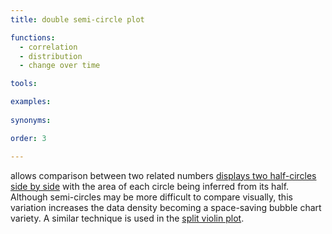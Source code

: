 ```yaml
---
title: double semi-circle plot

functions:
  - correlation
  - distribution
  - change over time

tools:

examples:
    
synonyms:

order: 3

---
```


allows comparison between two related numbers [displays two half-circles side by side](https://www.informationisbeautifulawards.com/showcase/604-the-analytical-tourism-map-of-piedmont) with the area of each circle being inferred from its half. Although semi-circles may be more difficult to compare visually, this variation increases the data density becoming a space-saving bubble chart variety. A similar technique is used in the [split violin plot](/violin-plot#split-violin-plot).

<!--more--> 
